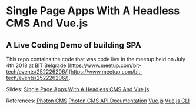 # Single Page Apps With A Headless CMS And Vue.js #

## A Live Coding Demo of building SPA ##

This repo contains the code that was code live in the meetup held on July 4th 2018 at BIT Belgrade [https://www.meetup.com/bit-tech/events/252226206/](https://www.meetup.com/bit-tech/events/252226206/).

Slides: [Single Page Apps With A Headless CMS And Vue.js](https://github.com/tihomiro/vueblog/blob/master/Single%20Page%20Apps%20With%20A%20Headless%20CMS%20And%20Vue.js.pdf)

References:
[Photon CMS](https://photoncms.com/)
[Photon CMS API Documentation](https://docs.photoncms.com/)
[Vue.js](https://vuejs.org/)
[Vue.js CLI](https://cli.vuejs.org/)
